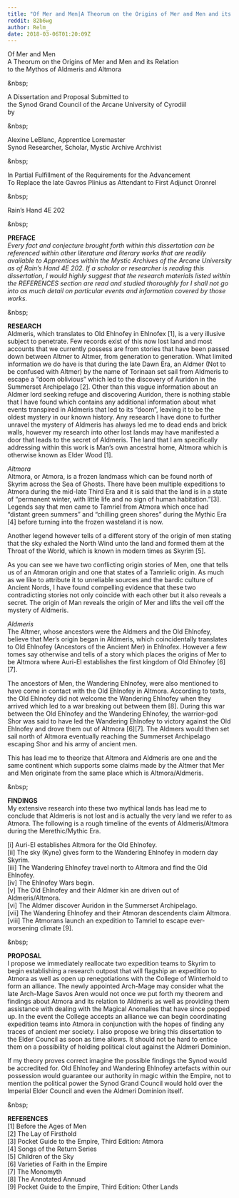 ```yaml
---
title: "Of Mer and Men|A Theorum on the Origins of Mer and Men and its Relation to the Mythos of Aldmeris and Altmora"
reddit: 82b6wg
author: Relm_
date: 2018-03-06T01:20:09Z
---
```


Of Mer and Men  
A Theorum on the Origins of Mer and Men and its Relation  
to the Mythos of Aldmeris and Altmora  

&amp;nbsp;


A Dissertation and Proposal Submitted to  
the Synod Grand Council of the Arcane University of Cyrodiil  
by  

&amp;nbsp;


Alexine LeBlanc, Apprentice Loremaster  
Synod Researcher, Scholar, Mystic Archive Archivist  

&amp;nbsp;


In Partial Fulfillment of the Requirements for the Advancement   
To Replace the late Gavros Plinius as Attendant to First Adjunct Oronrel   

&amp;nbsp;


Rain’s Hand 4E 202

&amp;nbsp;


**PREFACE**  
*Every fact and conjecture brought forth within this dissertation can be referenced within other literature and literary works that are readily available to Apprentices within the Mystic Archives of the Arcane University as of Rain’s Hand 4E 202. If a scholar or researcher is reading this dissertation, I would highly suggest that the research materials listed within the REFERENCES section are read and studied thoroughly for I shall not go into as much detail on particular events and information covered by those works.*

&amp;nbsp;


**RESEARCH**  
Aldmeris, which translates to Old Ehlnofey in Ehlnofex [1], is a very illusive subject to penetrate. Few records exist of this now lost land and most accounts that we currently possess are from stories that have been passed down between Altmer to Altmer, from generation to generation. What limited information we do have is that during the late Dawn Era, an Aldmer (Not to be confused with Altmer) by the name of Torinaan set sail from Aldmeris to escape a “doom oblivious” which led to the discovery of Auridon in the Summerset Archipelago [2]. Other than this vague information about an Aldmer lord seeking refuge and discovering Auridon, there is nothing stable that I have found which contains any additional information about what events transpired in Aldmeris that led to its “doom”, leaving it to be the oldest mystery in our known history. Any research I have done to further unravel the mystery of Aldmeris has always led me to dead ends and brick walls, however my research into other lost lands may have manifested a door that leads to the secret of Aldmeris. The land that I am specifically addressing within this work is Man’s own ancestral home, Altmora which is otherwise known as Elder Wood [1].

*Altmora*  
Altmora, or Atmora, is a frozen landmass which can be found north of Skyrim across the Sea of Ghosts. There have been multiple expeditions to Atmora during the mid-late Third Era and it is said that the land is in a state of “permanent winter, with little life and no sign of human habitation.”[3]. Legends say that men came to Tamriel from Atmora which once had “distant green summers” and “chilling green shores” during the Mythic Era [4] before turning into the frozen wasteland it is now. 

Another legend however tells of a different story of the origin of men stating that the sky exhaled the North Wind unto the land and formed them at the Throat of the World, which is known in modern times as Skyrim [5]. 

As you can see we have two conflicting origin stories of Men, one that tells us of an Atmoran origin and one that states of a Tamrielic origin. As much as we like to attribute it to unreliable sources and the bardic culture of Ancient Nords, I have found compelling evidence that these two contradicting stories not only coincide with each other but it also reveals a secret. The origin of Man reveals the origin of Mer and lifts the veil off the mystery of Aldmeris.

*Aldmeris*  
The Altmer, whose ancestors were the Aldmers and the Old Ehlnofey, believe that Mer’s origin began in Aldmeris, which coincidentally translates to Old Ehlnofey (Ancestors of the Ancient Mer) in Ehlnofex. However a few tomes say otherwise and tells of a story which places the origins of Mer to be Altmora where Auri-El establishes the first kingdom of Old Ehlnofey [6][7]. 

The ancestors of Men, the Wandering Ehlnofey, were also mentioned to have come in contact with the Old Ehlnofey in Altmora. According to texts, the Old Ehlnofey did not welcome the Wandering Ehlnofey when they arrived which led to a war breaking out between them [8]. During this war between the Old Ehlnofey and the Wandering Ehlnofey, the warrior-god Shor was said to have led the Wandering Ehlnofey to victory against the Old Ehlnofey and drove them out of Altmora [6][7]. The Aldmers would then set sail north of Altmora eventually reaching the Summerset Archipelago escaping Shor and his army of ancient men.

This has lead me to theorize that Altmora and Aldmeris are one and the same continent which supports some claims made by the Altmer that Mer and Men originate from the same place which is Altmora/Aldmeris.

&amp;nbsp;


**FINDINGS**  
My extensive research into these two mythical lands has lead me to conclude that Aldmeris is not lost and is actually the very land we refer to as Atmora. The following is a rough timeline of the events of Aldmeris/Altmora during the Merethic/Mythic Era.

[i] Auri-El establishes Altmora for the Old Ehlnofey.  
[ii] The sky (Kyne) gives form to the Wandering Ehlnofey in modern day Skyrim.  
[iii] The Wandering Ehlnofey travel north to Altmora and find the Old Ehlnofey.  
[iv] The Ehlnofey Wars begin.  
[v] The Old Ehlnofey and their Aldmer kin are driven out of Aldmeris/Altmora.  
[vi] The Aldmer discover Auridon in the Summerset Archipelago.  
[vii] The Wandering Ehlnofey and their Atmoran descendents claim Altmora.  
[viii] The Atmorans launch an expedition to Tamriel to escape ever-worsening climate [9].  

&amp;nbsp;


**PROPOSAL**  
I propose we immediately reallocate two expedition teams to Skyrim to begin establishing a research outpost that will flagship an expedition to Atmora as well as open up renegotiations with the College of Winterhold to form an alliance. The newly appointed Arch-Mage may consider what the late Arch-Mage Savos Aren would not once we put forth my theorem and findings about Atmora and its relation to Aldmeris as well as providing them assistance with dealing with the Magical Anomalies that have since popped up. In the event the College accepts an alliance we can begin coordinating expedition teams into Atmora in conjunction with the hopes of finding any traces of ancient mer society. I also propose we bring this dissertation to the Elder Council as soon as time allows. It should not be hard to entice them on a possibility of holding political clout against the Aldmeri Dominion. 

If my theory proves correct imagine the possible findings the Synod would be accredited for. Old Ehlnofey and Wandering Ehlnofey artefacts within our possession would guarantee our authority in magic within the Empire, not to mention the political power the Synod Grand Council would hold over the Imperial Elder Council and even the Aldmeri Dominion itself.

&amp;nbsp;


**REFERENCES**  
[1] Before the Ages of Men  
[2] The Lay of Firsthold  
[3] Pocket Guide to the Empire, Third Edition: Atmora  
[4] Songs of the Return Series  
[5] Children of the Sky  
[6] Varieties of Faith in the Empire  
[7] The Monomyth  
[8] The Annotated Annuad  
[9] Pocket Guide to the Empire, Third Edition: Other Lands  

